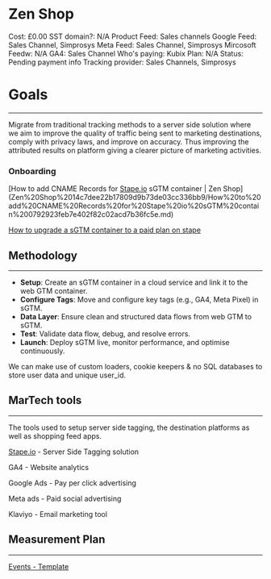 # Zen Shop

Cost: £0.00
SST domain?: N/A
Product Feed: Sales channels
Google Feed: Sales Channel, Simprosys
Meta Feed: Sales Channel, Simprosys
Mircosoft Feedw: N/A
GA4: Sales Channel
Who's paying: Kubix
Plan: N/A
Status: Pending payment info
Tracking provider: Sales Channels, Simprosys

# **Goals**

---

Migrate from traditional tracking methods to a server side solution where we aim to improve the quality of traffic being sent to marketing destinations, comply with privacy laws, and improve on accuracy. Thus improving the attributed results on platform giving a clearer picture of marketing activities. 

### Onboarding

[How to add CNAME Records for [Stape.io](http://Stape.io) sGTM container | Zen Shop](Zen%20Shop%2014c7dee22b17809d9b73de03cc336bb9/How%20to%20add%20CNAME%20Records%20for%20Stape%20io%20sGTM%20contain%200792923feb7e402f82c02acd7b36fc5e.md)

[How to upgrade a sGTM container to a paid plan on stape](https://www.notion.so/How-to-upgrade-a-sGTM-container-to-a-paid-plan-on-stape-16c7dee22b1780c4b9d6c434944c8aaa?pvs=21)

## Methodology

---

- **Setup**: Create an sGTM container in a cloud service and link it to the web GTM container.
- **Configure Tags**: Move and configure key tags (e.g., GA4, Meta Pixel) in sGTM.
- **Data Layer**:  Ensure clean and structured data flows from web GTM to sGTM.
- **Test**: Validate data flow, debug, and resolve errors.
- **Launch**: Deploy sGTM live, monitor performance, and optimise continuously.

We can make use of custom loaders, cookie keepers & no SQL databases to store user data and unique user_id. 

## MarTech tools

---

The tools used to setup server side tagging, the destination platforms as well as shopping feed apps. 

[Stape.io](http://Stape.io) - Server Side Tagging solution 

GA4 - Website analytics

Google Ads - Pay per click advertising

Meta ads - Paid social advertising

Klaviyo - Email marketing tool

## Measurement Plan

---

[Events - Template](Zen%20Shop%2014c7dee22b17809d9b73de03cc336bb9/Events%20-%20Template%2064c1f594a05c4787a3b57796fed9985a.csv)